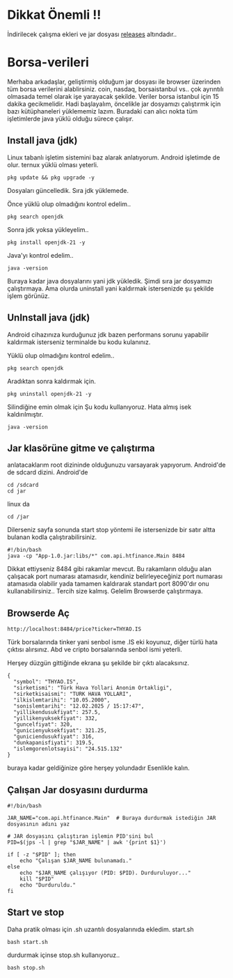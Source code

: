 # Dikkat Önemli !!
İndirilecek çalışma ekleri ve jar dosyası 
[releases](https://github.com/taros84/Borsa-verileri/releases)
altındadır..

# Borsa-verileri
Merhaba arkadaşlar, geliştirmiş olduğum jar dosyası ile browser üzerinden tüm borsa verilerini alablirsiniz. coin, nasdaq, borsaistanbul vs.. 
çok ayrıntılı olmasada temel olarak işe yarayacak şekilde. 
Veriler borsa istanbul için 15 dakika gecikmelidir.
Hadi başlayalım, öncelikle jar dosyamızı çalıştırmk için bazı kütüphaneleri yüklememiz lazım. 
Buradaki can alıcı nokta tüm işletimlerde java yüklü olduğu sürece çalışır. 
## Install java (jdk)

Linux tabanlı işletim sistemini baz alarak anlatıyorum.
Android işletimde de olur. ternux yüklü olması yeterli.

``` {.sourceCode .bash}
pkg update && pkg upgrade -y

```
Dosyaları güncelledik. Sıra jdk yüklemede.

Önce yüklü olup olmadığını kontrol edelim..
``` {.sourceCode .bash}
pkg search openjdk
```
Sonra jdk yoksa yükleyelim..
``` {.sourceCode .bash}
pkg install openjdk-21 -y

```
Java'yı kontrol edelim..

``` {.sourceCode .bash}
java -version
```
Buraya kadar java dosyalarını yani jdk yükledik. Şimdi sıra jar dosyamızı çalıştırmaya. Ama olurda uninstall yani kaldırmak istersenizde şu şekilde işlem görünüz.
## UnInstall java (jdk)
Android cihazınıza kurduğunuz jdk bazen performans sorunu yapabilir kaldırmak isterseniz terminalde bu kodu kulanınız.

Yüklü olup olmadığını kontrol edelim..
``` {.sourceCode .bash}
pkg search openjdk
```
Aradıktan sonra kaldırmak için.

``` {.sourceCode .bash}
pkg uninstall openjdk-21 -y
```
Silindiğine emin olmak için Şu kodu kullanıyoruz. Hata almış isek kaldırılmıştır.

``` {.sourceCode .bash}
java -version
```


## Jar klasörüne gitme ve çalıştırma
anlatacaklarım root dizininde olduğunuzu varsayarak yapıyorum.
Android'de de sdcard dizini.
Android'de
``` {.sourceCode .bash}
cd /sdcard
cd jar
```
linux da

``` {.sourceCode .bash}
cd /jar
```
Dilerseniz sayfa sonunda start stop yöntemi ile istersenizde bir satır altta bulanan kodla çalıştırabilirsiniz.

``` {.sourceCode .bash}
#!/bin/bash
java -cp "App-1.0.jar:libs/*" com.api.htfinance.Main 8484
```

Dikkat ettiyseniz 8484 gibi rakamlar mevcut. Bu rakamların olduğu alan çalışacak port numarası atamasıdır, 
kendiniz belirleyeceğiniz port numarası atamasıda olabilir yada tamamen kaldırarak
standart port 8090'dır onu kullanabilirsiniz..
Tercih size kalmış.
Gelelim Browserde çalıştırmaya.
## Browserde Aç


``` {.sourceCode .bash}
http://localhost:8484/price?ticker=THYAO.IS
```
Türk borsalarında tinker yani senbol isme .IS eki koyunuz, diğer türlü hata çıktısı alırsınız.
Abd ve cripto borsalarında senbol ismi yeterli. 

Herşey düzgün gittiğinde ekrana şu şekilde bir çıktı alacaksınız.
``` {.sourceCode .bash}
{
  "symbol": "THYAO.IS",
  "sirketismi": "Türk Hava Yollari Anonim Ortakligi",
  "sirketkisaismi": "TURK HAVA YOLLARI",
  "ilkislemtarihi": "10.05.2000",
  "sonislemtarihi": "12.02.2025 / 15:17:47",
  "yillikendusukfiyat": 257.5,
  "yillikenyuksekfiyat": 332,
  "guncelfiyat": 320,
  "gunicienyuksekfiyat": 321.25,
  "guniciendusukfiyat": 316,
  "dunkapanisfiyati": 319.5,
  "islemgorenlotsayisi": "24.515.132"
}
```

buraya kadar geldiğinize göre herşey yolundadır Esenlikle kalın.

## Çalışan Jar dosyasını durdurma

``` {.sourceCode .bash}
#!/bin/bash

JAR_NAME="com.api.htfinance.Main"  # Buraya durdurmak istediğin JAR dosyasının adını yaz

# JAR dosyasını çalıştıran işlemin PID'sini bul
PID=$(jps -l | grep "$JAR_NAME" | awk '{print $1}')

if [ -z "$PID" ]; then
    echo "Çalışan $JAR_NAME bulunamadı."
else
    echo "$JAR_NAME çalışıyor (PID: $PID). Durduruluyor..."
    kill "$PID"
    echo "Durduruldu."
fi

```
## Start ve stop 
Daha pratik olması için .sh uzantılı dosyalarınıda ekledim.
start.sh 
``` {.sourceCode .bash}
bash start.sh
```
durdurmak içinse stop.sh kullanıyoruz..
``` {.sourceCode .bash}
bash stop.sh
```
